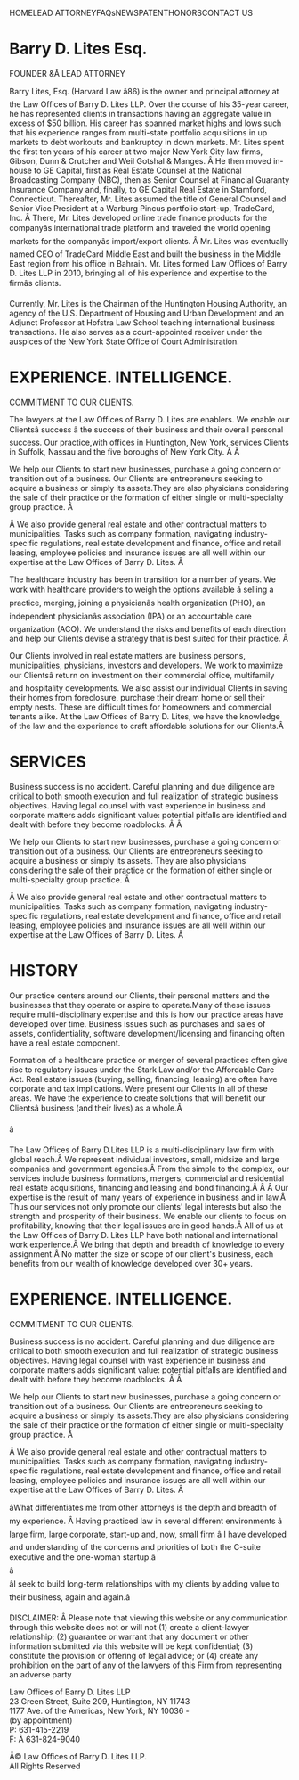 HOMELEAD ATTORNEYFAQsNEWSPATENTHONORSCONTACT US

# Barry D. Lites Esq.

FOUNDER &Â LEAD ATTORNEY

Barry Lites, Esq. (Harvard Law â86) is the owner and principal attorney at
the Law Offices of Barry D. Lites LLP. Over the course of his 35-year career,
he has represented clients in transactions having an aggregate value in excess
of $50 billion. His career has spanned market highs and lows such that his
experience ranges from multi-state portfolio acquisitions in up markets to
debt workouts and bankruptcy in down markets. Mr. Lites spent the first ten
years of his career at two major New York City law firms, Gibson, Dunn &
Crutcher and Weil Gotshal & Manges. Â He then moved in-house to GE Capital,
first as Real Estate Counsel at the National Broadcasting Company (NBC), then
as Senior Counsel at Financial Guaranty Insurance Company and, finally, to GE
Capital Real Estate in Stamford, Connecticut. Thereafter, Mr. Lites assumed
the title of General Counsel and Senior Vice President at a Warburg Pincus
portfolio start-up, TradeCard, Inc. Â There, Mr. Lites developed online trade
finance products for the companyâs international trade platform and traveled
the world opening markets for the companyâs import/export clients. Â Mr.
Lites was eventually named CEO of TradeCard Middle East and built the business
in the Middle East region from his office in Bahrain. Mr. Lites formed Law
Offices of Barry D. Lites LLP in 2010, bringing all of his experience and
expertise to the firmâs clients.

Currently, Mr. Lites is the Chairman of the Huntington Housing Authority, an
agency of the U.S. Department of Housing and Urban Development and an Adjunct
Professor at Hofstra Law School teaching international business transactions.
He also serves as a court-appointed receiver under the auspices of the New
York State Office of Court Administration.

# EXPERIENCE. INTELLIGENCE.  
COMMITMENT TO OUR CLIENTS.

The lawyers at the Law Offices of Barry D. Lites are enablers. We enable our
Clientsâ success â the success of their business and their overall
personal success. Our practice,with offices in Huntington, New York, services
Clients in Suffolk, Nassau and the five boroughs of New York City. Â Â  
  
We help our Clients to start new businesses, purchase a going concern or
transition out of a business. Our Clients are entrepreneurs seeking to acquire
a business or simply its assets.They are also physicians considering the sale
of their practice or the formation of either single or multi-specialty group
practice. Â  
  
Â We also provide general real estate and other contractual matters to
municipalities. Tasks such as company formation, navigating industry-specific
regulations, real estate development and finance, office and retail leasing,
employee policies and insurance issues are all well within our expertise at
the Law Offices of Barry D. Lites. Â

The healthcare industry has been in transition for a number of years. We work
with healthcare providers to weigh the options available â selling a
practice, merging, joining a physicianâs health organization (PHO), an
independent physicianâs association (IPA) or an accountable care
organization (ACO). We understand the risks and benefits of each direction and
help our Clients devise a strategy that is best suited for their practice. Â  
  
Our Clients involved in real estate matters are business persons,
municipalities, physicians, investors and developers. We work to maximize our
Clientsâ return on investment on their commercial office, multifamily and
hospitality developments. We also assist our individual Clients in saving
their homes from foreclosure, purchase their dream home or sell their empty
nests. These are difficult times for homeowners and commercial tenants alike.
At the Law Offices of Barry D. Lites, we have the knowledge of the law and the
experience to craft affordable solutions for our Clients.Â

# SERVICES

Business success is no accident. Careful planning and due diligence are
critical to both smooth execution and full realization of strategic business
objectives. Having legal counsel with vast experience in business and
corporate matters adds significant value: potential pitfalls are identified
and dealt with before they become roadblocks. Â Â  
  
We help our Clients to start new businesses, purchase a going concern or
transition out of a business. Our Clients are entrepreneurs seeking to acquire
a business or simply its assets. They are also physicians considering the sale
of their practice or the formation of either single or multi-specialty group
practice. Â  
  
Â We also provide general real estate and other contractual matters to
municipalities. Tasks such as company formation, navigating industry-specific
regulations, real estate development and finance, office and retail leasing,
employee policies and insurance issues are all well within our expertise at
the Law Offices of Barry D. Lites. Â

# HISTORY

Our practice centers around our Clients, their personal matters and the
businesses that they operate or aspire to operate.Many of these issues require
multi-disciplinary expertise and this is how our practice areas have developed
over time. Business issues such as purchases and sales of assets,
confidentiality, software development/licensing and financing often have a
real estate component.  
  
Formation of a healthcare practice or merger of several practices often give
rise to regulatory issues under the Stark Law and/or the Affordable Care Act.
Real estate issues (buying, selling, financing, leasing) are often have
corporate and tax implications. Were present our Clients in all of these
areas. We have the experience to create solutions that will benefit our
Clientsâ business (and their lives) as a whole.Â  
  
â

The Law Offices of Barry D.Lites LLP is a multi-disciplinary law firm with
global reach.Â We represent individual investors, small, midsize and large
companies and government agencies.Â From the simple to the complex, our
services include business formations, mergers, commercial and residential real
estate acquisitions, financing and leasing and bond financing.Â Â Â Our
expertise is the result of many years of experience in business and in law.Â
Thus our services not only promote our clients' legal interests but also the
strength and prosperity of their business. We enable our clients to focus on
profitability, knowing that their legal issues are in good hands.Â All of us
at the Law Offices of Barry D. Lites LLP have both national and international
work experience.Â We bring that depth and breadth of knowledge to every
assignment.Â No matter the size or scope of our client's business, each
benefits from our wealth of knowledge developed over 30+ years.

# EXPERIENCE. INTELLIGENCE.  
COMMITMENT TO OUR CLIENTS.

Business success is no accident. Careful planning and due diligence are
critical to both smooth execution and full realization of strategic business
objectives. Having legal counsel with vast experience in business and
corporate matters adds significant value: potential pitfalls are identified
and dealt with before they become roadblocks. Â Â  
  
We help our Clients to start new businesses, purchase a going concern or
transition out of a business. Our Clients are entrepreneurs seeking to acquire
a business or simply its assets.They are also physicians considering the sale
of their practice or the formation of either single or multi-specialty group
practice. Â  
  
Â We also provide general real estate and other contractual matters to
municipalities. Tasks such as company formation, navigating industry-specific
regulations, real estate development and finance, office and retail leasing,
employee policies and insurance issues are all well within our expertise at
the Law Offices of Barry D. Lites. Â

âWhat differentiates me from other attorneys is the depth and breadth of my
experience. Â Having practiced law in several different environments â large
firm, large corporate, start-up and, now, small firm â I have developed and
understanding of the concerns and priorities of both the C-suite executive and
the one-woman startup.â  
â  
âI seek to build long-term relationships with my clients by adding value to
their business, again and again.â

DISCLAIMER: Â Please note that viewing this website or any communication
through this website does not or will not (1) create a client-lawyer
relationship; (2) guarantee or warrant that any document or other information
submitted via this website will be kept confidential; (3) constitute the
provision or offering of legal advice; or (4) create any prohibition on the
part of any of the lawyers of this Firm from representing an adverse party

Law Offices of Barry D. Lites LLP  
23 Green Street, Suite 209, Huntington, NY 11743  
1177 Ave. of the Americas, New York, NY 10036 -  
(by appointment)  
P: 631-415-2219  
F: Â 631-824-9040

Â© Law Offices of Barry D. Lites LLP.  
All Rights Reserved

